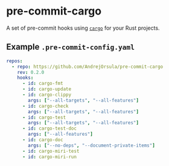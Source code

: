 # pre-commit-cargo

A set of pre-commit hooks using [`cargo`](https://doc.rust-lang.org/cargo/) for your Rust projects.

## Example `.pre-commit-config.yaml`

```yaml
repos:
  - repo: https://github.com/AndrejOrsula/pre-commit-cargo
    rev: 0.2.0
    hooks:
      - id: cargo-fmt
      - id: cargo-update
      - id: cargo-clippy
        args: ["--all-targets", "--all-features"]
      - id: cargo-check
        args: ["--all-targets", "--all-features"]
      - id: cargo-test
        args: ["--all-targets", "--all-features"]
      - id: cargo-test-doc
        args: ["--all-features"]
      - id: cargo-doc
        args: ["--no-deps", "--document-private-items"]
      - id: cargo-miri-test
      - id: cargo-miri-run
```
